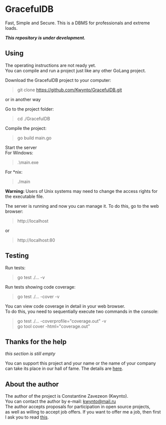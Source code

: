 # GracefulDB
Fast, Simple and Secure. 
This is a DBMS for professionals and extreme loads. 

**_This repository is under development._**

## Using 

The operating instructions are not ready yet.  
You can compile and run a project just like any other GoLang project.  


Download the GracefulDB project to your computer:  
> git clone https://github.com/Kwynto/GracefulDB.git  

or in another way  

Go to the project folder:  
> cd ./GracefulDB  

Compile the project:  
> go build main.go

Start the server  
For Windows:  
> .\main.exe  

For *nix:  
> ./main

**Warning:** Users of Unix systems may need to change the access rights for the executable file.  

The server is running and now you can manage it. To do this, go to the web browser:  
> http://localhost  

or  

> http://localhost:80  

## Testing 

Run tests:  
> go test ./... -v  

Run tests showing code coverage:  
> go test ./... -cover -v  

You can view code coverage in detail in your web browser.  
To do this, you need to sequentially execute two commands in the console:  
> go test ./... -coverprofile="coverage.out" -v  
> go tool cover -html="coverage.out"  


## Thanks for the help

*this section is still empty*  

You can support this project and your name or the name of your company can take its place in our hall of fame. The details are [here](https://github.com/Kwynto/GracefulDB/blob/main/SUPPORT.md).


## About the author 

The author of the project is Constantine Zavezeon (Kwynto).  
You can contact the author by e-mail: kwynto@mail.ru  
The author accepts proposals for participation in open source projects,  
as well as willing to accept job offers.
If you want to offer me a job, then first I ask you to read [this](https://github.com/Kwynto/Kwynto/blob/main/offer.md).
